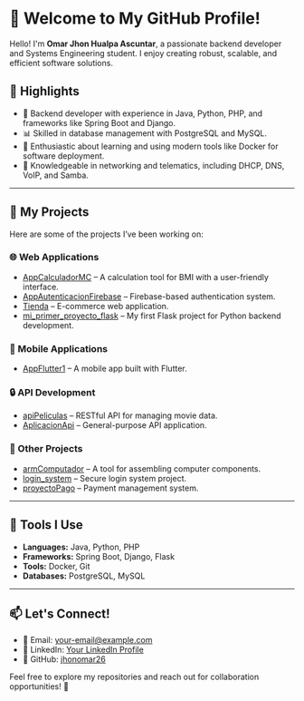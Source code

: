 # 👋 Welcome to My GitHub Profile!  

Hello! I'm **Omar Jhon Hualpa Ascuntar**, a passionate backend developer and Systems Engineering student. I enjoy creating robust, scalable, and efficient software solutions.  

## 🌟 Highlights  
- 🔧 Backend developer with experience in Java, Python, PHP, and frameworks like Spring Boot and Django.  
- 📊 Skilled in database management with PostgreSQL and MySQL.  
- 🚀 Enthusiastic about learning and using modern tools like Docker for software deployment.  
- 📡 Knowledgeable in networking and telematics, including DHCP, DNS, VoIP, and Samba.  

---

## 📂 My Projects  

Here are some of the projects I’ve been working on:  

### 🌐 Web Applications  
- [AppCalculadorMC](https://github.com/jhonomar26/AppCalculadorMC) – A calculation tool for BMI with a user-friendly interface.  
- [AppAutenticacionFirebase](https://github.com/jhonomar26/AppAutenticacionFireb) – Firebase-based authentication system.  
- [Tienda](https://github.com/jhonomar26/tienda) – E-commerce web application.  
- [mi_primer_proyecto_flask](https://github.com/jhonomar26/mi_primer_proyecto_flask) – My first Flask project for Python backend development.  

### 📱 Mobile Applications  
- [AppFlutter1](https://github.com/jhonomar26/AppFlutter1) – A mobile app built with Flutter.  

### 🔒 API Development  
- [apiPeliculas](https://github.com/jhonomar26/apiPeliculas) – RESTful API for managing movie data.  
- [AplicacionApi](https://github.com/jhonomar26/AplicacionApi) – General-purpose API application.  

### 🔗 Other Projects  
- [armComputador](https://github.com/jhonomar26/armComputador) – A tool for assembling computer components.  
- [login_system](https://github.com/jhonomar26/login_system) – Secure login system project.  
- [proyectoPago](https://github.com/jhonomar26/proyectoPago) – Payment management system.  

---

## 🧰 Tools I Use  
- **Languages:** Java, Python, PHP  
- **Frameworks:** Spring Boot, Django, Flask  
- **Tools:** Docker, Git  
- **Databases:** PostgreSQL, MySQL  

---

## 📫 Let's Connect!  
- 📧 Email: [your-email@example.com](mailto:your-email@example.com)  
- 💼 LinkedIn: [Your LinkedIn Profile](#)  
- 🔗 GitHub: [jhonomar26](https://github.com/jhonomar26)  

Feel free to explore my repositories and reach out for collaboration opportunities! 🚀  
